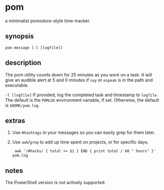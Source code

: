 pom
===

a minimalist pomodoro-style time-tracker.

synopsis
--------

    pom message [-l [logfile]]

description
-----------

The pom utility counts down for 25 minutes as you work on a task. It will
give an audible alert at 5 and 0 minutes if `say` or `espeak` is in the
path and executable.

`-l [logfile]`
    If provided, log the completed task and timestamp to `logfile`. The
    default is the `POMLOG` environment variable, if set. Otherwise, the
    default is `$HOME/pom.log`.

extras
------

1. Use `#hashtags` in your messages so you can easily grep for them later.
2. Use `awk`/`grep` to add up time spent on projects, or for specific days.

        awk '/#hacks/ { total += $1 } END { print total / 60 " hours" }' pom.log

notes
-----

The PowerShell version is not actively supported.